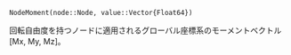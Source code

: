 ```
NodeMoment(node::Node, value::Vector{Float64})
```

回転自由度を持つノードに適用されるグローバル座標系のモーメントベクトル [Mx, My, Mz]。
